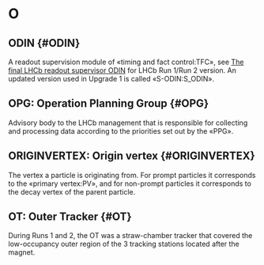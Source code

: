 # O

## ODIN {#ODIN}

A readout supervision module of «timing and fact control:TFC», see [The final LHCb readout supervisor ODIN](https://cds.cern.ch/record/619217/files/p371.pdf) for LHCb Run 1/Run 2 version.
An updated version used in Upgrade 1 is called «S-ODIN:S_ODIN».

## OPG: Operation Planning Group {#OPG}

Advisory body to the LHCb management that is responsible for collecting and processing data according to the priorities set out by the «PPG».

## ORIGINVERTEX: Origin vertex {#ORIGINVERTEX}
The vertex a particle is originating from. For prompt particles it corresponds to the «primary vertex:PV», and for non-prompt particles it corresponds to the decay vertex of the parent particle. 

## OT: Outer Tracker {#OT}

During Runs 1 and 2, the OT was a straw-chamber tracker that covered the low-occupancy outer region of the 3 tracking stations located after the magnet.
